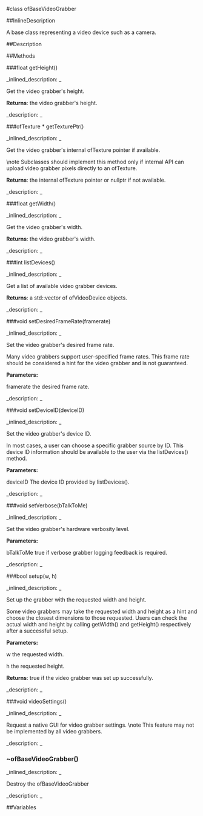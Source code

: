 #class ofBaseVideoGrabber


<!--
_visible: True_
_advanced: True_
_istemplated: False_
_extends: ofBaseVideo_
-->

##InlineDescription

A base class representing a video device such as a camera.





##Description





##Methods



###float getHeight()

<!--
_syntax: getHeight()_
_name: getHeight_
_returns: float_
_returns_description: _
_parameters: _
_access: public_
_version_started: 007_
_version_deprecated: _
_summary: _
_constant: False_
_static: False_
_visible: True_
_advanced: False_
-->

_inlined_description: _

Get the video grabber's height.

**Returns**: the video grabber's height.





_description: _







<!----------------------------------------------------------------------------->

###ofTexture * getTexturePtr()

<!--
_syntax: getTexturePtr()_
_name: getTexturePtr_
_returns: ofTexture *_
_returns_description: _
_parameters: _
_access: public_
_version_started: 0.9.0_
_version_deprecated: _
_summary: _
_constant: False_
_static: False_
_visible: True_
_advanced: False_
-->

_inlined_description: _

Get the video grabber's internal ofTexture pointer if available.

\note Subclasses should implement this method only if internal API can
upload video grabber pixels directly to an ofTexture.


**Returns**: the internal ofTexture pointer or nullptr if not available.





_description: _







<!----------------------------------------------------------------------------->

###float getWidth()

<!--
_syntax: getWidth()_
_name: getWidth_
_returns: float_
_returns_description: _
_parameters: _
_access: public_
_version_started: 007_
_version_deprecated: _
_summary: _
_constant: False_
_static: False_
_visible: True_
_advanced: False_
-->

_inlined_description: _

Get the video grabber's width.

**Returns**: the video grabber's width.





_description: _







<!----------------------------------------------------------------------------->

###int listDevices()

<!--
_syntax: listDevices()_
_name: listDevices_
_returns: int_
_returns_description: _
_parameters: _
_access: public_
_version_started: 007_
_version_deprecated: _
_summary: _
_constant: False_
_static: False_
_visible: True_
_advanced: False_
-->

_inlined_description: _

Get a list of available video grabber devices.

**Returns**: a std::vector of ofVideoDevice objects.





_description: _







<!----------------------------------------------------------------------------->

###void setDesiredFrameRate(framerate)

<!--
_syntax: setDesiredFrameRate(framerate)_
_name: setDesiredFrameRate_
_returns: void_
_returns_description: _
_parameters: int framerate_
_access: public_
_version_started: 007_
_version_deprecated: _
_summary: _
_constant: False_
_static: False_
_visible: True_
_advanced: False_
-->

_inlined_description: _

Set the video grabber's desired frame rate.

Many video grabbers support user-specified frame rates.  This frame rate
should be considered a hint for the video grabber and is not guaranteed.


**Parameters:**

framerate the desired frame rate.





_description: _







<!----------------------------------------------------------------------------->

###void setDeviceID(deviceID)

<!--
_syntax: setDeviceID(deviceID)_
_name: setDeviceID_
_returns: void_
_returns_description: _
_parameters: int deviceID_
_access: public_
_version_started: 007_
_version_deprecated: _
_summary: _
_constant: False_
_static: False_
_visible: True_
_advanced: False_
-->

_inlined_description: _

Set the video grabber's device ID.

In most cases, a user can choose a specific grabber source by ID.  This
device ID information should be available to the user via the
listDevices() method.


**Parameters:**

deviceID The device ID provided by listDevices().





_description: _







<!----------------------------------------------------------------------------->

###void setVerbose(bTalkToMe)

<!--
_syntax: setVerbose(bTalkToMe)_
_name: setVerbose_
_returns: void_
_returns_description: _
_parameters: bool bTalkToMe_
_access: public_
_version_started: 007_
_version_deprecated: _
_summary: _
_constant: False_
_static: False_
_visible: True_
_advanced: False_
-->

_inlined_description: _

Set the video grabber's hardware verbosity level.

**Parameters:**

bTalkToMe true if verbose grabber logging feedback is required.





_description: _







<!----------------------------------------------------------------------------->

###bool setup(w, h)

<!--
_syntax: setup(w, h)_
_name: setup_
_returns: bool_
_returns_description: _
_parameters: int w, int h_
_access: public_
_version_started: 0.9.0_
_version_deprecated: _
_summary: _
_constant: False_
_static: False_
_visible: True_
_advanced: False_
-->

_inlined_description: _

Set up the grabber with the requested width and height.

Some video grabbers may take the requested width and height as
a hint and choose the closest dimensions to those requested.
Users can check the actual width and height by calling getWidth() and
getHeight() respectively after a successful setup.


**Parameters:**

w the requested width.

h the requested height.

**Returns**: true if the video grabber was set up successfully.





_description: _







<!----------------------------------------------------------------------------->

###void videoSettings()

<!--
_syntax: videoSettings()_
_name: videoSettings_
_returns: void_
_returns_description: _
_parameters: _
_access: public_
_version_started: 007_
_version_deprecated: _
_summary: _
_constant: False_
_static: False_
_visible: True_
_advanced: False_
-->

_inlined_description: _

Request a native GUI for video grabber settings.
\note This feature may not be implemented by all video grabbers.





_description: _







<!----------------------------------------------------------------------------->

### ~ofBaseVideoGrabber()

<!--
_syntax: ~ofBaseVideoGrabber()_
_name: ~ofBaseVideoGrabber_
_returns: _
_returns_description: _
_parameters: _
_access: public_
_version_started: 007_
_version_deprecated: _
_summary: _
_constant: False_
_static: False_
_visible: True_
_advanced: False_
-->

_inlined_description: _

Destroy the ofBaseVideoGrabber





_description: _







<!----------------------------------------------------------------------------->

##Variables



